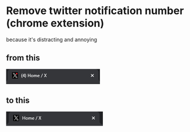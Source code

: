 # Remove twitter notification number (chrome extension)

because it's distracting and annoying

## from this 

![AltText](from_this.PNG)

## to this 

![AltText](to_this.PNG)